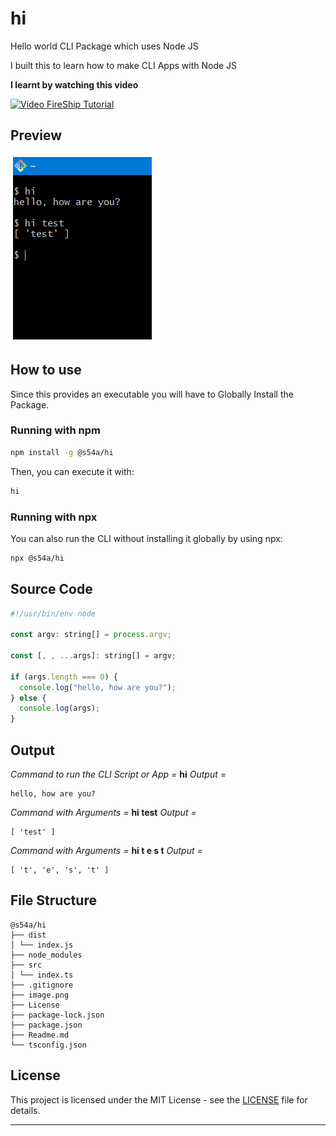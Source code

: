 # hi

Hello world CLI Package which uses Node JS

I built this to learn how to make CLI Apps with Node JS

**I learnt by watching this video**

[![Video FireShip Tutorial](https://img.youtube.com/vi/_oHByo8tiEY/sddefault.jpg)](https://www.youtube.com/watch?v=_oHByo8tiEY)

## Preview

![Package Preview](image.png)

## How to use

Since this provides an executable you will have to Globally Install the Package.

### Running with npm

```bash
npm install -g @s54a/hi
```

Then, you can execute it with:

```bash
hi
```

### Running with npx

You can also run the CLI without installing it globally by using npx:

```bash
npx @s54a/hi
```

## Source Code

```js
#!/usr/bin/env node

const argv: string[] = process.argv;

const [, , ...args]: string[] = argv;

if (args.length === 0) {
  console.log("hello, how are you?");
} else {
  console.log(args);
}
```

## Output

_Command to run the CLI Script or App =_ **hi**
_Output =_

```
hello, how are you?
```

_Command with Arguments =_ **hi test**
_Output =_

```
[ 'test' ]
```

_Command with Arguments =_ **hi t e s t**
_Output =_

```
[ 't', 'e', 's', 't' ]
```

## File Structure

    @s54a/hi
    ├── dist
    │ └── index.js
    ├── node_modules
    ├── src
    │ └── index.ts
    ├── .gitignore
    ├── image.png
    ├── License
    ├── package-lock.json
    ├── package.json
    ├── Readme.md
    └── tsconfig.json

## License

This project is licensed under the MIT License - see the [LICENSE](LICENSE) file for details.

---
